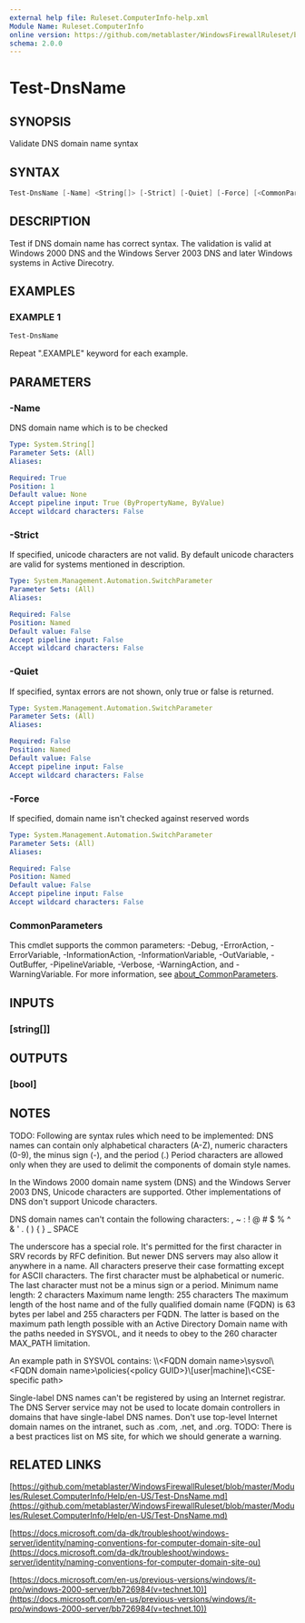 ```yaml
---
external help file: Ruleset.ComputerInfo-help.xml
Module Name: Ruleset.ComputerInfo
online version: https://github.com/metablaster/WindowsFirewallRuleset/blob/master/Modules/Ruleset.ComputerInfo/Help/en-US/Test-DnsName.md
schema: 2.0.0
---
```


# Test-DnsName

## SYNOPSIS

Validate DNS domain name syntax

## SYNTAX

```powershell
Test-DnsName [-Name] <String[]> [-Strict] [-Quiet] [-Force] [<CommonParameters>]
```

## DESCRIPTION

Test if DNS domain name has correct syntax.
The validation is valid at Windows 2000 DNS and the Windows Server 2003 DNS and later Windows
systems in Active Direcotry.

## EXAMPLES

### EXAMPLE 1

```powershell
Test-DnsName
```

Repeat ".EXAMPLE" keyword for each example.

## PARAMETERS

### -Name

DNS domain name which is to be checked

```yaml
Type: System.String[]
Parameter Sets: (All)
Aliases:

Required: True
Position: 1
Default value: None
Accept pipeline input: True (ByPropertyName, ByValue)
Accept wildcard characters: False
```

### -Strict

If specified, unicode characters are not valid.
By default unicode characters are valid for systems mentioned in description.

```yaml
Type: System.Management.Automation.SwitchParameter
Parameter Sets: (All)
Aliases:

Required: False
Position: Named
Default value: False
Accept pipeline input: False
Accept wildcard characters: False
```

### -Quiet

If specified, syntax errors are not shown, only true or false is returned.

```yaml
Type: System.Management.Automation.SwitchParameter
Parameter Sets: (All)
Aliases:

Required: False
Position: Named
Default value: False
Accept pipeline input: False
Accept wildcard characters: False
```

### -Force

If specified, domain name isn't checked against reserved words

```yaml
Type: System.Management.Automation.SwitchParameter
Parameter Sets: (All)
Aliases:

Required: False
Position: Named
Default value: False
Accept pipeline input: False
Accept wildcard characters: False
```

### CommonParameters

This cmdlet supports the common parameters: -Debug, -ErrorAction, -ErrorVariable, -InformationAction, -InformationVariable, -OutVariable, -OutBuffer, -PipelineVariable, -Verbose, -WarningAction, and -WarningVariable. For more information, see [about_CommonParameters](http://go.microsoft.com/fwlink/?LinkID=113216).

## INPUTS

### [string[]]

## OUTPUTS

### [bool]

## NOTES

TODO: Following are syntax rules which need to be implemented:
DNS names can contain only alphabetical characters (A-Z), numeric characters (0-9),
the minus sign (-), and the period (.)
Period characters are allowed only when they are used to delimit the components of domain style names.

In the Windows 2000 domain name system (DNS) and the Windows Server 2003 DNS, Unicode characters are supported.
Other implementations of DNS don't support Unicode characters.

DNS domain names can't contain the following characters:
, ~ : !
@ # $ % ^ & ' .
( ) { } _ SPACE

The underscore has a special role.
It's permitted for the first character in SRV records by RFC definition.
But newer DNS servers may also allow it anywhere in a name.
All characters preserve their case formatting except for ASCII characters.
The first character must be alphabetical or numeric.
The last character must not be a minus sign or a period.
Minimum name length: 2 characters
Maximum name length: 255 characters
The maximum length of the host name and of the fully qualified domain name (FQDN) is 63 bytes per label and 255 characters per FQDN.
The latter is based on the maximum path length possible with an Active Directory Domain name with the
paths needed in SYSVOL, and it needs to obey to the 260 character MAX_PATH limitation.

An example path in SYSVOL contains:
\\\\\<FQDN domain name\>\sysvol\\\<FQDN domain name\>\policies\{\<policy GUID\>}\\\[user|machine\]\\\<CSE-specific path\>

Single-label DNS names can't be registered by using an Internet registrar.
The DNS Server service may not be used to locate domain controllers in domains that have single-label DNS names.
Don't use top-level Internet domain names on the intranet, such as .com, .net, and .org.
TODO: There is a best practices list on MS site, for which we should generate a warning.

## RELATED LINKS

[https://github.com/metablaster/WindowsFirewallRuleset/blob/master/Modules/Ruleset.ComputerInfo/Help/en-US/Test-DnsName.md](https://github.com/metablaster/WindowsFirewallRuleset/blob/master/Modules/Ruleset.ComputerInfo/Help/en-US/Test-DnsName.md)

[https://docs.microsoft.com/da-dk/troubleshoot/windows-server/identity/naming-conventions-for-computer-domain-site-ou](https://docs.microsoft.com/da-dk/troubleshoot/windows-server/identity/naming-conventions-for-computer-domain-site-ou)

[https://docs.microsoft.com/en-us/previous-versions/windows/it-pro/windows-2000-server/bb726984(v=technet.10)](https://docs.microsoft.com/en-us/previous-versions/windows/it-pro/windows-2000-server/bb726984(v=technet.10))
